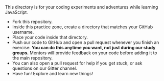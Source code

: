 This directory is for your coding experiments and adventures while learning JavaScript.

* Fork this repository.
* Inside this practice zone, create a directory that matches your GitHub username.
* Place your code inside that directory.
* Push our code to GitHub and open a pull request whenever you finish an exercise. **You can do this anytime you want, not just during our study groups.** Mentors will provide feedback on your code before adding it to the main repository.
* You can also open a pull request for help if you get stuck, or ask questions on our Gitter channel.
* Have fun! Explore and learn new things!
